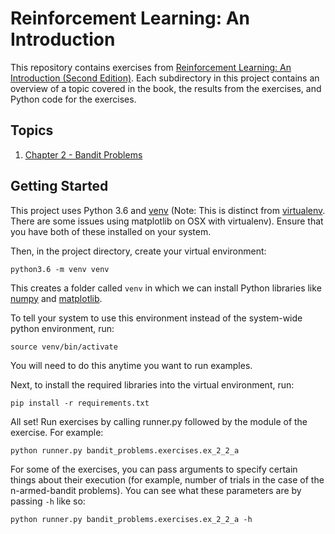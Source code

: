 # Reinforcement Learning: An Introduction

This repository contains exercises from [Reinforcement Learning: An Introduction (Second Edition)](https://mitpress.mit.edu/books/reinforcement-learning).
Each subdirectory in this project contains an overview of a topic covered
in the book, the results from the exercises, and Python code for the exercises.

## Topics

1. [Chapter 2 - Bandit Problems](./bandit_problems)

## Getting Started
This project uses Python 3.6 and [venv](https://docs.python.org/3/library/venv.html)
(Note: This is distinct from [virtualenv](https://virtualenv.pypa.io/en/stable/). There
are some issues using matplotlib on OSX with virtualenv).
Ensure that you have both of these installed on your system.

Then, in the project directory, create your virtual environment:
```
python3.6 -m venv venv
```
This creates a folder called `venv` in which we can install Python libraries
like [numpy](http://www.numpy.org/) and [matplotlib](http://matplotlib.org/).

To tell your system to use this environment instead of the system-wide python environment, run:
```
source venv/bin/activate
```
You will need to do this anytime you want to run examples.


Next, to install the required libraries into the virtual environment, run:
```
pip install -r requirements.txt
```

All set! Run exercises by calling runner.py followed by the module of the exercise. For example:
```
python runner.py bandit_problems.exercises.ex_2_2_a
```

For some of the exercises, you can pass arguments to specify certain things about their execution (for example, number of trials in the case
of the n-armed-bandit problems). You can see what these parameters are by passing `-h` like so:
```
python runner.py bandit_problems.exercises.ex_2_2_a -h
```
